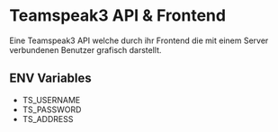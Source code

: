 # Teamspeak3 API & Frontend

Eine Teamspeak3 API welche durch ihr Frontend die mit einem Server verbundenen Benutzer grafisch darstellt.

## ENV Variables
* TS_USERNAME
* TS_PASSWORD
* TS_ADDRESS
